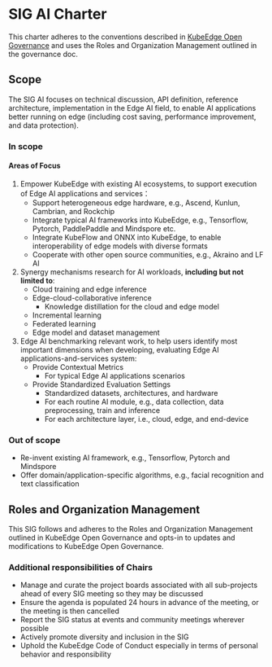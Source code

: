 # SIG AI Charter

This charter adheres to the conventions described in [KubeEdge Open Governance](https://github.com/kubeedge/community/blob/master/GOVERNANCE.md) and uses the Roles and Organization Management outlined in the governance doc.

## Scope

The SIG AI focuses on technical discussion, API definition, reference architecture, implementation in the Edge AI field, to enable AI applications better running on edge (including cost saving, performance improvement, and data protection).
    
### In scope
#### Areas of Focus
1. Empower KubeEdge with existing AI ecosystems, to support execution of Edge AI applications and services：
    - Support heterogeneous edge hardware, e.g., Ascend, Kunlun, Cambrian, and Rockchip
    - Integrate typical AI frameworks into KubeEdge, e.g., Tensorflow, Pytorch, PaddlePaddle and Mindspore etc.
    - Integrate KubeFlow and ONNX into KubeEdge, to enable interoperability of edge models with diverse formats
    - Cooperate with other open source communities, e.g., Akraino and LF AI
1. Synergy mechanisms research for AI workloads, **including but not limited to**:
    - Cloud training and edge inference
    - Edge-cloud-collaborative inference
        - Knowledge distillation for the cloud and edge model
    - Incremental learning
    - Federated learning
    - Edge model and dataset management
1. Edge AI benchmarking relevant work, to help users identify most important dimensions when developing, evaluating Edge AI applications-and-services system:
    - Provide Contextual Metrics
        - For typical Edge AI applications scenarios
    - Provide Standardized Evaluation Settings
        - Standardized datasets, architectures, and hardware
        - For each routine AI module, e.g., data collection, data preprocessing, train and inference 
        - For each architecture layer, i.e., cloud, edge, and end-device 
### Out of scope
- Re-invent existing AI framework, e.g., Tensorflow, Pytorch and Mindspore
- Offer domain/application-specific algorithms, e.g., facial recognition and text classification


## Roles and Organization Management

This SIG follows and adheres to the Roles and Organization Management outlined in KubeEdge Open Governance and opts-in to updates and modifications to KubeEdge Open Governance.

### Additional responsibilities of Chairs

- Manage and curate the project boards associated with all sub-projects ahead of every SIG meeting so they may be discussed
- Ensure the agenda is populated 24 hours in advance of the meeting, or the meeting is then cancelled
- Report the SIG status at events and community meetings wherever possible
- Actively promote diversity and inclusion in the SIG
- Uphold the KubeEdge Code of Conduct especially in terms of personal behavior and responsibility
